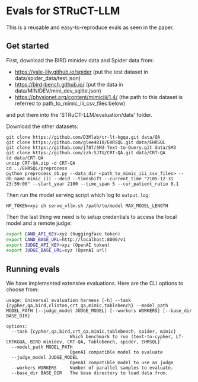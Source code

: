 # Evals for STRuCT-LLM

This is a reusable and easy-to-reproduce evals as seen in the paper.

## Get started

First, download the BIRD minidev data and Spider data from:

- https://yale-lily.github.io/spider (put the test dataset in data/spider_data/test.json)
- https://bird-bench.github.io/ (put the data in data/MINIDEV/mini_dev_sqlite.json)
- https://physionet.org/content/mimiciii/1.4/ (the path to this dataset is referred to path_to_mimic_iii_csv_files below)

and put them into the 'STRuCT-LLM/evaluation/data' folder.

Download the other datasets:

```
git clone https://github.com/D3Mlab/cr-lt-kgqa.git data/QA
git clone https://github.com/glee4810/EHRSQL.git data/EHRSQL
git clone https://github.com/jf87/SM3-Text-to-Query.git data/SM3
git clone https://github.com/zzh-SJTU/CRT-QA.git data/CRT-QA
cd data/CRT-QA
unzip CRT-QA.zip -d CRT-QA
cd ../EHRSQL/preprocess
python preprocess_db.py --data_dir <path_to_mimic_iii_csv_files> --db_name mimic_iii --deid --timeshift --current_time "2105-12-31 23:59:00" --start_year 2100 --time_span 5 --cur_patient_ratio 0.1

```

Then run the model serving script which log to `output.log`:

```
HF_TOKEN=xyz sh serve_vllm.sh /path/to/model MAX_MODEL_LENGTH
```


Then the last thing we need is to setup credentials to access the local model and a remote judge:

```bash
export CAND_API_KEY=xyz (huggingface token)
export CAND_BASE_URL=http://localhost:8000/v1
export JUDGE_API_KEY=xyz (OpenAI token)
export JUDGE_BASE_URL=xyz (OpenAI url)
```


## Running evals

We have implemented extensive evaluations. Here are the CLI options to choose from:

```
usage: Universal evaluation harness [-h] --task {cypher,qa,bird,clinton,crt_qa,mimic,tablebench} --model_path MODEL_PATH [--judge_model JUDGE_MODEL] [--workers WORKERS] [--base_dir BASE_DIR]

options:
  --task {cypher,qa,bird,crt_qa,mimic,tablebench, spider, mimic}
                        Which benchmark to run (text-to-cypher, LT-CRTKGQA, BIRD minidev, CRT-QA, Tablebench, spider, EHRSQL}
  --model_path MODEL_PATH
                        OpenAI compatible model to evaluate
  --judge_model JUDGE_MODEL
                        OpenAI compatible model to use as judge
  --workers WORKERS     Number of parallel samples to evaluate.
  --base_dir BASE_DIR   The base directory to load data from.
```
